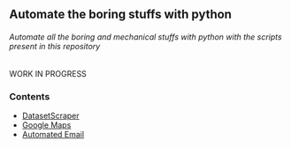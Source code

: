 ## Automate the boring stuffs with python
###### Automate all the boring and mechanical stuffs with python with the scripts present in this repository


WORK IN PROGRESS
### Contents
- [DatasetScraper](https://github.com/ishank-dev/MyPythonScripts/tree/master/DataScraper)<br>
- [Google Maps](https://github.com/ishank-dev/MyPythonScripts/tree/master/Google%20Maps)<br>
- [Automated Email](https://github.com/ishank-dev/MyPythonScripts/tree/master/emailSpammer)<br>
